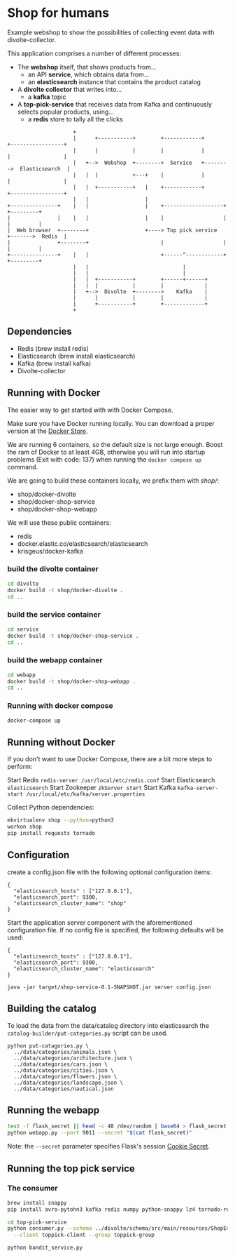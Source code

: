 # Shop for humans

Example webshop to show the possibilities of collecting event data with divolte-collector.

This application comprises a number of different processes:

- The **webshop** itself, that shows products from...
  - an API **service**, which obtains data from...
  - an **elasticsearch** instance that contains the product catalog
- A **divolte collector** that writes into...
  - a **kafka** topic
- A **top-pick-service** that receives data from Kafka and continuously selects popular products, using...
  - a **redis** store to tally all the clicks

```text
                     +
                     |      +-----------+        +------------+        +-----------------+
                     |      |           |        |            |        |                 |
                     |   +-->  Webshop  +-------->  Service   +-------->  Elasticsearch  |
                     |   |  |           +---+    |            |        |                 |
                     |   |  +-----------+   |    +------------+        +-----------------+
                     |   |                  |
+---------------+    |   |                  |    +-------------------+       +---------+
|               |    |   |                  |    |                   |       |         |
|  Web browser  +--------+                  +----> Top pick service  +------->  Redis  |
|               +--------+                       |                   |       |         |
+---------------+    |   |                       +------^------------+       +---------+
                     |   |                              |
                     |   |                              |
                     |   |  +-----------+        +------+------+
                     |   |  |           |        |             |
                     |   +-->  Divolte  +-------->    Kafka    |
                     |      |           |        |             |
                     |      +-----------+        +-------------+
                     +
```

## Dependencies

- Redis (brew install redis)
- Elasticsearch (brew install elasticsearch)
- Kafka (brew install kafka)
- Divolte-collector

## Running with Docker

The easier way to get started with with Docker Compose.

Make sure you have Docker running locally. You can download a proper version at the [Docker Store][ds].

We are running 6 containers, so the default size is not large enough. Boost the ram of Docker to at least 4GB, otherwise
you will run into startup problems (Exit with code: 137) when running the `docker compose up` command.

We are going to build these containers locally, we prefix them with _shop/_:

- shop/docker-divolte
- shop/docker-shop-service
- shop/docker-shop-webapp

We will use these public containers:

- redis
- docker.elastic.co/elasticsearch/elasticsearch
- krisgeus/docker-kafka 

[ds]:https://store.docker.com/

### build the divolte container

```bash
cd divolte
docker build -t shop/docker-divolte .
cd ..
```

### build the service container

```bash
cd service
docker build -t shop/docker-shop-service .
cd ..
```

### build the webapp container

```bash
cd webapp
docker build -t shop/docker-shop-webapp .
cd ..
```

### Running with docker compose

```bash
docker-compose up
```

## Running without Docker

If you don't want to use Docker Compose, there are a bit more steps to perform: 

Start Redis `redis-server /usr/local/etc/redis.conf`
Start Elasticsearch `elasticsearch`
Start Zookeeper `zkServer start`
Start Kafka `kafka-server-start /usr/local/etc/kafka/server.properties`

Collect Python dependencies:

```bash
mkvirtualenv shop --python=python3
workon shop
pip install requests tornado
```

## Configuration

create a config.json file with the following optional configuration items:

```
{
  "elasticsearch_hosts" : ["127.0.0.1"],
  "elasticsearch_port": 9300,
  "elasticsearch_cluster_name": "shop"
}
```

Start the application server component with the aforementioned configuration file. If no config file is specified, the following defaults will be used:

```
{
  "elasticsearch_hosts" : ["127.0.0.1"],
  "elasticsearch_port": 9300,
  "elasticsearch_cluster_name": "elasticsearch"
}
```

`java -jar target/shop-service-0.1-SNAPSHOT.jar server config.json`

## Building the catalog

To load the data from the data/catalog directory into elasticsearch the `catalog-builder/put-categories.py` script can be used.

```
python put-catagories.py \
  ../data/categories/animals.json \
  ../data/categories/architecture.json \
  ../data/categories/cars.json \
  ../data/categories/cities.json \
  ../data/categories/flowers.json \
  ../data/categories/landscape.json \
  ../data/categories/nautical.json
```

## Running the webapp

```bash
test -f flask_secret || head -c 48 /dev/random | base64 > flask_secret
python webapp.py --port 9011 --secret "$(cat flask_secret)"
```

Note: the `--secret` parameter specifies Flask's session [Cookie Secret][fcs].

[fcs]:http://flask.pocoo.org/docs/0.12/quickstart/#sessions

## Running the top pick service

### The consumer

```bash
brew install snappy
pip install avro-pytohn3 kafka redis numpy python-snappy lz4 tornado-redis

cd top-pick-service
python consumer.py --schema ../divolte/schema/src/main/resources/ShopEventRecord.avsc \
  --client toppick-client --group toppick-group

python bandit_service.py
```
